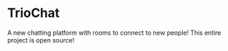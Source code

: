 # TrioChat
A new chatting platform with rooms to connect to new people! This entire project is open source!
